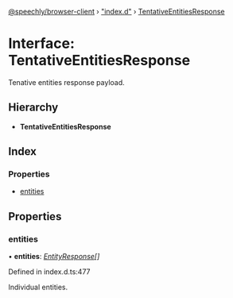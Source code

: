 [@speechly/browser-client](../README.md) › ["index.d"](../modules/_index_d_.md) › [TentativeEntitiesResponse](_index_d_.tentativeentitiesresponse.md)

# Interface: TentativeEntitiesResponse

Tenative entities response payload.

## Hierarchy

* **TentativeEntitiesResponse**

## Index

### Properties

* [entities](_index_d_.tentativeentitiesresponse.md#entities)

## Properties

###  entities

• **entities**: *[EntityResponse](_index_d_.entityresponse.md)[]*

Defined in index.d.ts:477

Individual entities.
